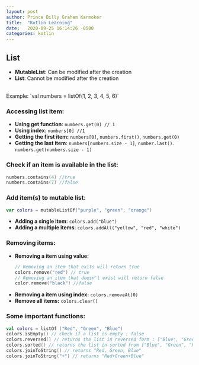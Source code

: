 ```yaml
---
layout: post
author: Prince Billy Graham Karmoker
title:  "Kotlin Learning"
date:   2020-09-25 16:14:26 -0500
categories: kotlin
---
```



## List
* **MutableList**: Can be modified after the creation
*  **List**: Cannot be modified after the creation
<br>
Example: `val numbers = listOf(1, 2, 3, 4, 5, 6)`

### Accessing list item:
* **Using get function**: `numbers.get(0) // 1`
*  **Using index**: `numbers[0] //1`
*  **Getting the first item:** `numbers[0]`, `numbers.first()`, `numbers.get(0)`
*  **Getting the last item**: `numbers[numbers.size - 1]`, `number.last()`. `numbers.get(numbers.size - 1)`

### Check if an item is available in the list:
```kotlin
numbers.contains(4) //true
numbers.contains(7) //false
```
### Add item(s) to mutable list:
```kotlin
var colors = mutableListOf("purple", "green", "orange")
```
* **Adding a single item**:  `colors.add("blue")`
* **Adding a multiple items**: `colors.addAll("yellow", "red", "white")`

### Removing items:
* **Removing a item using value:**
    ```kotlin
    // Removing an item that exits will return true  
    colors.remove("red") // true
    // Removing an item that doesn't exist will return false
    color.remove("black") //false
    ```
* **Removing a item using index:** `colors.removeAt(0)`
* **Remove all items:** `colors.clear()`

### Some important functions:
```kotlin
val colors = listOf ("Red", "Green", "Blue")
colors.isEmpty() // check if a list is empty : false
colors.reversed() // returns the list in reversed form : ["Blue", "Green", "Red"]
colors.sorted() // returns the list in sorted from ["Blue", "Green", "Red"]
colors.joinToString() // returns "Red, Green, Blue" 
colors.joinToString("+") // returns "Red+Green+Blue"
```






